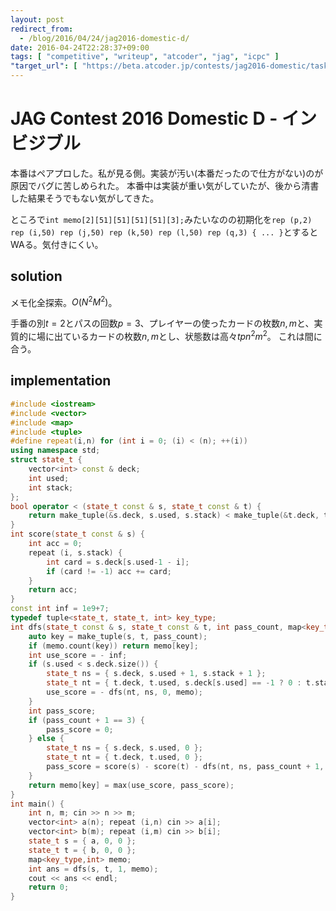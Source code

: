 ```yaml
---
layout: post
redirect_from:
  - /blog/2016/04/24/jag2016-domestic-d/
date: 2016-04-24T22:28:37+09:00
tags: [ "competitive", "writeup", "atcoder", "jag", "icpc" ]
"target_url": [ "https://beta.atcoder.jp/contests/jag2016-domestic/tasks/jag2016secretspring_d" ]
---
```


# JAG Contest 2016 Domestic D - インビジブル

本番はペアプロした。私が見る側。実装が汚い(本番だったので仕方がない)のが原因でバグに苦しめられた。
本番中は実装が重い気がしていたが、後から清書した結果そうでもない気がしてきた。

ところで`int memo[2][51][51][51][51][3];`みたいなのの初期化を`rep (p,2) rep (i,50) rep (j,50) rep (k,50) rep (l,50) rep (q,3) { ... }`とするとWAる。気付きにくい。

## solution

メモ化全探索。$O(N^2M^2)$。

手番の別$t = 2$とパスの回数$p = 3$、プレイヤーの使ったカードの枚数$n, m$と、実質的に場に出ているカードの枚数$n, m$とし、状態数は高々$tpn^2m^2$。
これは間に合う。

## implementation

``` c++
#include <iostream>
#include <vector>
#include <map>
#include <tuple>
#define repeat(i,n) for (int i = 0; (i) < (n); ++(i))
using namespace std;
struct state_t {
    vector<int> const & deck;
    int used;
    int stack;
};
bool operator < (state_t const & s, state_t const & t) {
    return make_tuple(&s.deck, s.used, s.stack) < make_tuple(&t.deck, t.used, t.stack);
}
int score(state_t const & s) {
    int acc = 0;
    repeat (i, s.stack) {
        int card = s.deck[s.used-1 - i];
        if (card != -1) acc += card;
    }
    return acc;
}
const int inf = 1e9+7;
typedef tuple<state_t, state_t, int> key_type;
int dfs(state_t const & s, state_t const & t, int pass_count, map<key_type,int> & memo) {
    auto key = make_tuple(s, t, pass_count);
    if (memo.count(key)) return memo[key];
    int use_score = - inf;
    if (s.used < s.deck.size()) {
        state_t ns = { s.deck, s.used + 1, s.stack + 1 };
        state_t nt = { t.deck, t.used, s.deck[s.used] == -1 ? 0 : t.stack };
        use_score = - dfs(nt, ns, 0, memo);
    }
    int pass_score;
    if (pass_count + 1 == 3) {
        pass_score = 0;
    } else {
        state_t ns = { s.deck, s.used, 0 };
        state_t nt = { t.deck, t.used, 0 };
        pass_score = score(s) - score(t) - dfs(nt, ns, pass_count + 1, memo);
    }
    return memo[key] = max(use_score, pass_score);
}
int main() {
    int n, m; cin >> n >> m;
    vector<int> a(n); repeat (i,n) cin >> a[i];
    vector<int> b(m); repeat (i,m) cin >> b[i];
    state_t s = { a, 0, 0 };
    state_t t = { b, 0, 0 };
    map<key_type,int> memo;
    int ans = dfs(s, t, 1, memo);
    cout << ans << endl;
    return 0;
}
```
